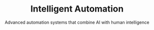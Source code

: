---
layout: category
title: "Intelligent Automation"
subtitle: "Advanced automation systems that combine AI with human intelligence"
category: intelligent-automation
---